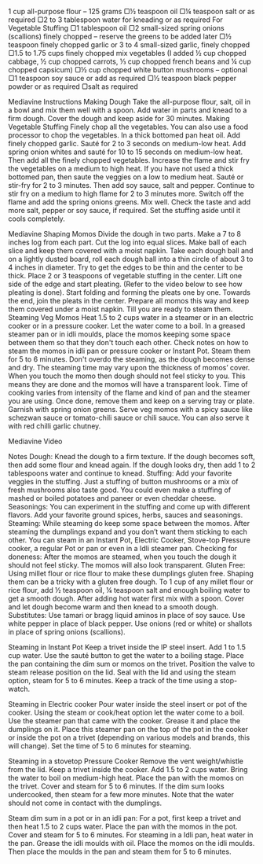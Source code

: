 1 cup all-purpose flour – 125 grams
▢½ teaspoon oil
▢¼ teaspoon salt or as required
▢2 to 3 tablespoon water for kneading or as required
For Vegetable Stuffing
▢1 tablespoon oil
▢2 small-sized spring onions (scallions) finely chopped – reserve the greens to be added later
▢½ teaspoon finely chopped garlic or 3 to 4 small-sized garlic, finely chopped
▢1.5 to 1.75 cups finely chopped mix vegetables (I added ½ cup chopped cabbage, ½ cup chopped carrots, ⅓ cup chopped french beans and ¼ cup chopped capsicum)
▢½ cup chopped white button mushrooms – optional
▢1 teaspoon soy sauce or add as required
▢½ teaspoon black pepper powder or as required
▢salt as required


Mediavine
Instructions
Making Dough
Take the all-purpose flour, salt, oil in a bowl and mix them well with a spoon.
Add water in parts and knead to a firm dough. Cover the dough and keep aside for 30 minutes.
Making Vegetable Stuffing
Finely chop all the vegetables. You can also use a food processor to chop the vegetables.
In a thick bottomed pan heat oil. Add finely chopped garlic. Sauté for 2 to 3 seconds on medium-low heat.
Add spring onion whites and sauté for 10 to 15 seconds on medium-low heat. Then add all the finely chopped vegetables.
Increase the flame and stir fry the vegetables on a medium to high heat. If you have not used a thick bottomed pan, then saute the veggies on a low to medium heat.
Sauté or stir-fry for 2 to 3 minutes. Then add soy sauce, salt and pepper.
Continue to stir fry on a medium to high flame for 2 to 3 minutes more.
Switch off the flame and add the spring onions greens. Mix well.
Check the taste and add more salt, pepper or soy sauce, if required. Set the stuffing aside until it cools completely.


Mediavine
Shaping Momos
Divide the dough in two parts. Make a 7 to 8 inches log from each part. Cut the log into equal slices.
Make ball of each slice and keep them covered with a moist napkin.
Take each dough ball and on a lightly dusted board, roll each dough ball into a thin circle of about 3 to 4 inches in diameter.
Try to get the edges to be thin and the center to be thick.
Place 2 or 3 teaspoons of vegetable stuffing in the center.
Lift one side of the edge and start pleating. (Refer to the video below to see how pleating is done).
Start folding and forming the pleats one by one. Towards the end, join the pleats in the center.
Prepare all momos this way and keep them covered under a moist napkin. Till you are ready to steam them.
Steaming Veg Momos
Heat 1.5 to 2 cups water in a steamer or in an electric cooker or in a pressure cooker. Let the water come to a boil.
In a greased steamer pan or in idli moulds, place the momos keeping some space between them so that they don't touch each other. Check notes on how to steam the momos in idli pan or pressure cooker or Instant Pot.
Steam them for 5 to 6 minutes.
Don't overdo the steaming, as the dough becomes dense and dry.
The steaming time may vary upon the thickness of momos’ cover.
When you touch the momo then dough should not feel sticky to you. This means they are done and the momos will have a transparent look.
Time of cooking varies from intensity of the flame and kind of pan and the steamer you are using.
Once done, remove them and keep on a serving tray or plate. Garnish with spring onion greens.
Serve veg momos with a spicy sauce like schezwan sauce or tomato-chili sauce or chili sauce. You can also serve it with red chilli garlic chutney.


Mediavine
Video

Notes
Dough: Knead the dough to a firm texture. If the dough becomes soft, then add some flour and knead again. If the dough looks dry, then add 1 to 2 tablespoons water and continue to knead.
Stuffing: Add your favorite veggies in the stuffing. Just a stuffing of button mushrooms or a mix of fresh mushrooms also taste good. You could even make a stuffing of mashed or boiled potatoes and paneer or even cheddar cheese.
Seasonings: You can experiment in the stuffing and come up with different flavors. Add your favorite ground spices, herbs, sauces and seasonings.
Steaming: While steaming do keep some space between the momos. After steaming the dumplings expand and you don’t want them sticking to each other. You can steam in an Instant Pot, Electric Cooker, Stove-top Pressure cooker, a regular Pot or pan or even in a Idli steamer pan.
Checking for doneness: After the momos are steamed, when you touch the dough it should not feel sticky. The momos will also look transparent.
Gluten Free: Using millet flour or rice flour to make these dumplings gluten free. Shaping them can be a tricky with a gluten free dough. To 1 cup of any millet flour or rice flour, add ½ teaspoon oil, ¼ teaspoon salt and enough boiling water to get a smooth dough. After adding hot water first mix with a spoon. Cover and let dough become warm and then knead to a smooth dough.
Substitutes: Use tamari or bragg liquid aminos in place of soy sauce. Use white pepper in place of black pepper. Use onions (red or white) or shallots in place of spring onions (scallions).

Steaming in Instant Pot
Keep a trivet inside the IP steel insert. Add 1 to 1.5 cup water. 
Use the sauté button to get the water to a boiling stage. 
Place the pan containing the dim sum or momos on the trivet. 
Position the valve to steam release position on the lid. Seal with the lid and using the steam option, steam for 5 to 6 minutes. Keep a track of the time using a stop-watch. 

Steaming in Electric cooker
Pour water inside the steel insert or pot of the cooker. Using the steam or cook/heat option let the water come to a boil.
Use the steamer pan that came with the cooker. Grease it and place the dumplings on it.
Place this steamer pan on the top of the pot in the cooker or inside the pot on a trivet (depending on various models and brands, this will change). Set the time of 5 to 6 minutes for steaming. 

Steaming in a stovetop Pressure Cooker
Remove the vent weight/whistle from the lid. 
Keep a trivet inside the cooker. Add 1.5 to 2 cups water. 
Bring the water to boil on medium-high heat. 
Place the pan with the momos on the trivet.
Cover and steam for 5 to 6 minutes. 
If the dim sum looks undercooked, then steam for a few more minutes. Note that the water should not come in contact with the dumplings.

Steam dim sum in a pot or in an idli pan: 
For a pot, first keep a trivet and then heat 1.5 to 2 cups water. Place the pan with the momos in the pot. Cover and steam for 5 to 6 minutes. 
For steaming in a Idli pan, heat water in the pan.
Grease the idli moulds with oil.
Place the momos on the idli moulds.
Then place the moulds in the pan and steam them for 5 to 6 minutes. 










